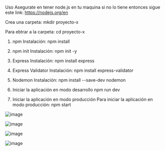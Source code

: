 Uso
Asegurate en tener node.js en tu maquina si no lo tiene entonces sigue este link: https://nodejs.org/en

Crea una carpeta: mkdir proyecto-x

Para ebtrar a la carpeta: cd proyecto-x

1. npm
Instalación: npm install

2. npm init
Instalación: npm init -y

3. Express
Instalación: npm install express

4. Express Validator
Instalación: npm install express-validator

5. Nodemon
Instalación: npm install --save-dev nodemon

6. Iniciar la aplicación en modo desarrollo
   npm run dev

7. Iniciar la aplicación en modo producción
Para iniciar la aplicación en modo producción: npm start

![image](https://github.com/user-attachments/assets/0d529a44-59c9-485f-9d30-49a68ab3dbfd)

![image](https://github.com/user-attachments/assets/be420e17-b94d-4e38-bfcf-67c811d58e2a)

![image](https://github.com/user-attachments/assets/a9811ef6-13d9-4167-a84e-c12043e509a6)

![image](https://github.com/user-attachments/assets/5c5f132f-2d1c-4fe9-b22b-2bb4149ad7d7)





